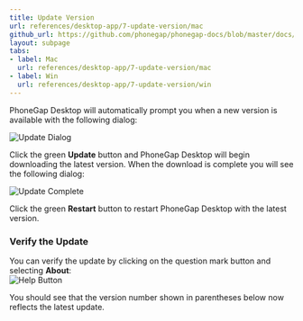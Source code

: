 ```yaml
---
title: Update Version
url: references/desktop-app/7-update-version/mac
github_url: https://github.com/phonegap/phonegap-docs/blob/master/docs/3-references/desktop-app/7-update-version/1-mac.html.md
layout: subpage
tabs:
- label: Mac
  url: references/desktop-app/7-update-version/mac
- label: Win
  url: references/desktop-app/7-update-version/win
---
```


PhoneGap Desktop will automatically prompt you when a new version is available with the following dialog:
 
 ![Update Dialog](/images/update-dialog.png)
 
 Click the green **Update** button and PhoneGap Desktop will begin downloading the latest version. When the download is complete you will
 see the following dialog:
 
 ![Update Complete](/images/update-complete.png)
 
 Click the green **Restart** button to restart PhoneGap Desktop with the latest version. 
 
 ### Verify the Update
 You can verify the update by clicking on the question mark button and selecting **About**:  
  ![Help Button](/images/help-button.png)
 
 You should see that the version number shown in parentheses below now reflects the latest update.   
  
